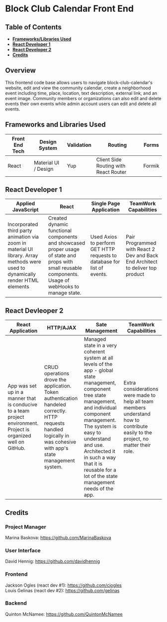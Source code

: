 # Block Club Calendar Front End 

## Table of Contents

- **[Frameworks/Libraries Used](#frameworks-and-libraries-used)**<br>
- **[React Developer 1](#react-developer-1)**<br>
- **[React Developer 2](#react-developer-2)**<br>
- **[Credits](#credits)**<br>

## <a name='overview'></a>Overview
This frontend code base allows users to navigate block-club-calendar's website, edit and view the community calendar, create a neighborhood event including time, place, location, text description, external link, and an event image. Community members or organizations can also edit and delete events their own events while admin account users can edit and delete all events. 

## Frameworks and Libraries Used
Front End Tech | Design System | Validation | Routing | Forms
| ----- | ----------------- | -------------------- | --------------------- | ------------------ |
React | Material UI / Design | Yup | Client Side Routing with React Router | Formik |

## React Developer 1
Applied JavaScript | React| Single Page Application | TeamWork Capabilities |
| --------------------- | ---------------------- | --------------------- | -------------------- |
Incorporated third party animation via zoom in material UI library. Array methods were used to dynamically render HTML elements | Created dynamic functional components and showcased proper usage of state and props with small reusable components. Usage of webHooks to manage state. | Used Axios to perform GET HTTP requests to database for list of events.  | Pair Programmed with React 2 Dev and Back End Architect to deliver top product |

## React Devleoper 2
React Application | HTTP/AJAX | Sate Management | TeamWork Capabilities |
| --------------------- | ---------------------- | --------------------- | -------------------- |
App was set up in a manner that is conducive to a team project environment. Project is organized well on GitHub. | CRUD operations drove the application. Token authentication handeled correctly. HTTP requests handled logically in was cohesive with app's state management system. | Managed state in a very coherent system at all levels of the app - global state management, component tree state management, and individual component management. The system is easy to understand and use. Architected it in such a way that it is reusable for a lot of the state management needs of the app.  | Extra considerations were made to help all team members understand how to contribute easily to the project, no matter their role. |

## Credits
### Project Manager
Marina Baskova: https://github.com/MarinaBaskova

### User Interface
David Hennig: https://github.com/davidhennig

### Frontend
Jackson Ogles (react dev #1): https://github.com/cjogles <br>
Louis Gelinas (react dev #2): https://github.com/gelinas

### Backend
Quinton McNamee: https://github.com/QuintonMcNamee
